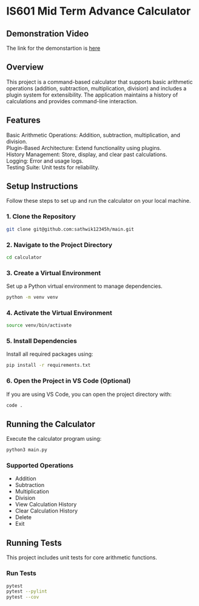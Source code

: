 # IS601 Mid Term Advance Calculator

## Demonstration Video
The link for the demonstartion is [here](https://youtu.be/dkH68vcwO5Q)
## Overview
This project is a command-based calculator that supports basic arithmetic operations (addition, subtraction, multiplication, division) and includes a plugin system for extensibility. The application maintains a history of calculations and provides command-line interaction.
## Features
Basic Arithmetic Operations: Addition, subtraction, multiplication, and division.<br>
Plugin-Based Architecture: Extend functionality using plugins.<br>
History Management: Store, display, and clear past calculations.<br>
Logging: Error and usage logs.<br>
Testing Suite: Unit tests for reliability.<br>

## Setup Instructions
Follow these steps to set up and run the calculator on your local machine.

### 1. Clone the Repository
```sh
git clone git@github.com:sathwik12345h/main.git
```

### 2. Navigate to the Project Directory
```sh
cd calculator
```

### 3. Create a Virtual Environment
Set up a Python virtual environment to manage dependencies.
```sh
python -m venv venv
```

### 4. Activate the Virtual Environment
```sh
source venv/bin/activate
```

### 5. Install Dependencies
Install all required packages using:
```sh
pip install -r requirements.txt
```

### 6. Open the Project in VS Code (Optional)
If you are using VS Code, you can open the project directory with:
```sh
code .
```

## Running the Calculator
Execute the calculator program using:
```sh
python3 main.py
```

### Supported Operations
- Addition
- Subtraction
- Multiplication
- Division
- View Calculation History
- Clear Calculation History
- Delete <index>
- Exit

## Running Tests
This project includes unit tests for core arithmetic functions.

### Run Tests
```sh
pytest 
pytest --pylint
pytest --cov
```

